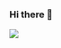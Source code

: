 ### Hi there 👋

<a href="https://www.naver.com" target="_blank"><img src="https://img.shields.io/badge/#3178C6??style=plastic&logo=appveyor&logoColor=#3178C6"/></a>

<!--
**CoMong2/CoMong2** is a ✨ _special_ ✨ repository because its `README.md` (this file) appears on your GitHub profile.

Here are some ideas to get you started:

- 🔭 I’m currently working on ...
- 🌱 I’m currently learning ...
- 👯 I’m looking to collaborate on ...
- 🤔 I’m looking for help with ...
- 💬 Ask me about ...
- 📫 How to reach me: ...
- 😄 Pronouns: ...
- ⚡ Fun fact: ...
-->
